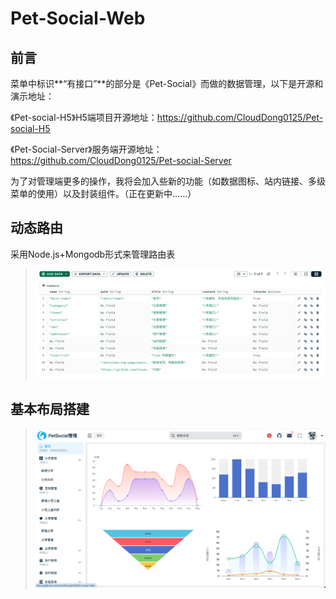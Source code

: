 # Pet-Social-Web



## 前言

菜单中标识**“有接口”**的部分是《Pet-Social》而做的数据管理，以下是开源和演示地址：

《Pet-social-H5》H5端项目开源地址：https://github.com/CloudDong0125/Pet-social-H5

《Pet-Social-Server》服务端开源地址：https://github.com/CloudDong0125/Pet-social-Server



为了对管理端更多的操作，我将会加入些新的功能（如数据图标、站内链接、多级菜单的使用）以及封装组件。（正在更新中......）



## 动态路由

采用Node.js+Mongodb形式来管理路由表

> ![image-20241226171350700](./assets/image-20241226171350700.png)



## 基本布局搭建

> ![image-20241226170246381](./assets/image-20241226170246381.png)



